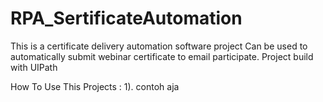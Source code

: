 # RPA_SertificateAutomation
This is a certificate delivery automation software project
Can be used to automatically submit webinar certificate to email participate. 
Project build with UIPath

How To Use This Projects :
1). contoh aja
